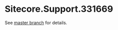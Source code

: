 # Sitecore.Support.331669

See [master branch](https://github.com/sitecoresupport/Sitecore.Support.331669) for details.